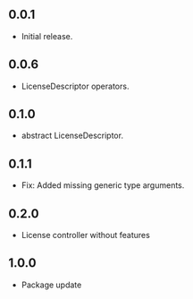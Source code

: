 ## 0.0.1

* Initial release.

## 0.0.6

* LicenseDescriptor operators.

## 0.1.0

* abstract LicenseDescriptor.

## 0.1.1

* Fix: Added missing generic type arguments.

## 0.2.0

* License controller without features

## 1.0.0

* Package update
